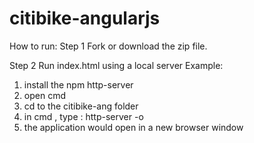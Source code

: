 # citibike-angularjs

How to run:
Step 1
Fork or download the zip file.

Step 2
Run index.html using a local server 
Example: 
1. install the npm http-server
2. open cmd
3. cd to the citibike-ang folder
4. in cmd , type : http-server -o 
5. the application would open in a new browser window

